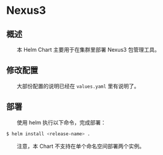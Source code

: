 # Nexus3
## 概述
&emsp;&emsp;本 Helm Chart 主要用于在集群里部署 Nexus3 包管理工具。

## 修改配置
&emsp;&emsp;大部份配置的说明已经在 `values.yaml` 里有说明了。

## 部署
&emsp;&emsp;使用 helm 执行以下命令，完成部署：

```bash
$ helm install <release-name> .
```

&emsp;&emsp;注意，本 Chart 不支持在单个命名空间部署两个实例。